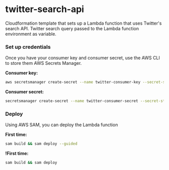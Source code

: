 # twitter-search-api

Cloudformation template that sets up a Lambda function that uses Twitter's search API. Twitter search query passed to the Lambda function environment as variable.

### Set up credentials

Once you have your consumer key and consumer secret, use the AWS CLI to store them AWS Secrets Manager.

**Consumer key:**

```bash
aws secretsmanager create-secret --name twitter-consumer-key --secret-string 'CONSUMER_KEY_GOES_HERE'
```

**Consumer secret:**

```bash
secretsmanager create-secret --name twitter-consumer-secret --secret-string 'CONSUMER_SECRET_GOES_HERE'
```

### Deploy

Using AWS SAM, you can deploy the Lambda function

**First time:**

```bash
sam build && sam deploy --guided
```

**!First time:**

```bash
sam build && sam deploy
```
